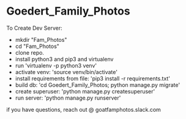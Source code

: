 # Goedert_Family_Photos
To Create Dev Server:
  - mkdir "Fam_Photos"
  - cd "Fam_Photos"
  - clone repo.
  - install python3 and pip3 and virtualenv
  - run 'virtualenv -p python3 venv'
  - activate venv: 'source venv/bin/activate'
  - install requirements from file: 'pip3 install -r requirements.txt'
  - build db: 'cd Goedert_Family_Photos; python manage.py migrate'
  - create superuser: 'python manage.py createsuperuser'
  - run server: 'python manage.py runserver'
  
  if you have questions, reach out @ goatfamphotos.slack.com
